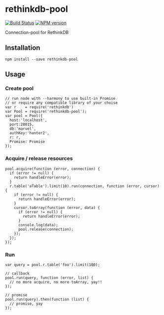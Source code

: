 rethinkdb-pool
==============

[![Build Status](https://travis-ci.org/hden/rethinkdb-pool.svg?branch=master)](https://travis-ci.org/hden/rethinkdb-pool)
[![NPM version](https://badge.fury.io/js/rethinkdb-pool.svg)](http://badge.fury.io/js/rethinkdb-pool)

Connection-pool for RethinkDB

Installation
-----------

    npm install --save rethinkdb-pool

Usage
-----

### Create pool

    // run node with --harmony to use built-in Promise
    // or require any compatible library of your choise
    var r    = require('rethinkdb')
    var Pool = require('rethinkdb-pool');
    var pool = Pool({
      host:'localhost',
      port:28015,
      db:'marvel',
      authKey:'hunter2',
      r: r,
      Promise: Promise
    });

### Acquire / release resources

    pool.acquire(function (error, connection) {
      if (error != null) {
        return handleError(error);
      }
      r.table('aTable').limit(10).run(connection, function (error, cursor) {
        if (error != null) {
          return handleError(error);
        }
        cursor.toArray(function (error, data) {
          if (error != null) {
            return handleError(error);
          }
          console.log(data);
          pool.release(connection);
        });
      });
    });

### Run

    var query = pool.r.table('foo').limit(100);

    // callback
    pool.run(query, function (error, list) {
      // no more acquire, no more toArray, yay!!
    });

    // promise
    pool.run(query).then(function (list) {
      // promise, yay
    });
